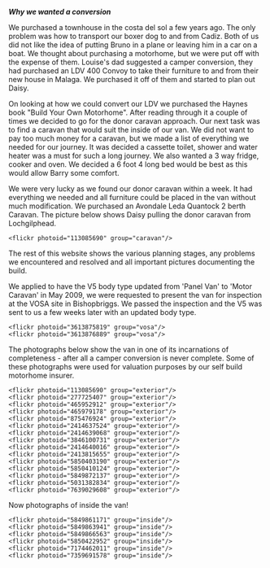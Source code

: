 ***Why we wanted a conversion***

We purchased a townhouse in the costa del sol a few years ago. The only problem was how to transport our boxer dog to and from Cadiz. Both of us did not like the idea of putting Bruno in a plane or leaving him in a car on a boat. We thought about purchasing a motorhome, but we were put off with the expense of them. Louise's dad suggested a camper conversion, they had purchased an LDV 400 Convoy to take their furniture to and from their new house in Malaga. We purchased it off of them and started to plan out Daisy.

On looking at how we could convert our LDV we purchased the Haynes book "Build Your Own Motorhome". After reading through it a couple of times we decided to go for the donor caravan approach. Our next task was to find a caravan that would suit the inside of our van. We did not want to pay too much money for a caravan, but we made a list of everything we needed for our journey. It was decided a cassette toilet, shower and water heater was a must for such a long journey. We also wanted a 3 way fridge, cooker and oven. We decided a 6 foot 4 long bed would be best as this would allow Barry some comfort.

We were very lucky as we found our donor caravan within a week. It had everything we needed and all furniture could be placed in the van without much modification. We purchased an Avondale Leda Quantock 2 berth Caravan. The picture below shows Daisy pulling the donor caravan from Lochgilphead.

	<flickr photoid="113085690" group="caravan"/>

The rest of this website shows the various planning stages, any problems we encountered and resolved and all important pictures documenting the build.

We applied to have the V5 body type updated from 'Panel Van' to 'Motor Caravan' in May 2009, we were requested to present the van for inspection at the VOSA site in Bishopbriggs. We passed the inspection and the V5 was sent to us a few weeks later with an updated body type. 

	<flickr photoid="3613875819" group="vosa"/>
	<flickr photoid="3613876889" group="vosa"/>

The photographs below show the van in one of its incarnations of completeness - after all a camper conversion is never complete. Some of these photographs were used for valuation purposes by our self build motorhome insurer. 

	<flickr photoid="113085690" group="exterior"/>
	<flickr photoid="277725407" group="exterior"/>
	<flickr photoid="465952912" group="exterior"/>
	<flickr photoid="465979178" group="exterior"/>
	<flickr photoid="875476924" group="exterior"/>
	<flickr photoid="2414637524" group="exterior"/>
	<flickr photoid="2414639068" group="exterior"/>
	<flickr photoid="3846100731" group="exterior"/>
	<flickr photoid="2414640016" group="exterior"/>
	<flickr photoid="2413815655" group="exterior"/>
	<flickr photoid="5850403190" group="exterior"/>
	<flickr photoid="5850410124" group="exterior"/>
	<flickr photoid="5849872137" group="exterior"/>
	<flickr photoid="5031382834" group="exterior"/>
	<flickr photoid="7639029608" group="exterior"/>

Now photographs of inside the van!

	<flickr photoid="5849861171" group="inside"/>
	<flickr photoid="5849863941" group="inside"/>
	<flickr photoid="5849866563" group="inside"/>
	<flickr photoid="5850422952" group="inside"/>
	<flickr photoid="7174462011" group="inside"/>
	<flickr photoid="7359691578" group="inside"/>